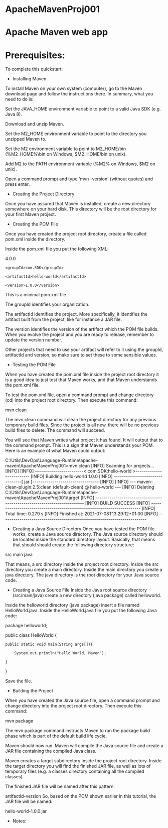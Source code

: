 # ApacheMavenProj001
# Apache Maven web app

# Prerequisites:

To complete this quickstart:

* Installing Maven

To install Maven on your own system (computer), go to the Maven download page and follow the instructions there. In summary, what you need to do is:

Set the JAVA_HOME environment variable to point to a valid Java SDK (e.g. Java 8).

Download and unzip Maven.

Set the M2_HOME environment variable to point to the directory you unzipped Maven to.

Set the M2 environment variable to point to M2_HOME/bin (%M2_HOME%\bin on Windows, $M2_HOME/bin on unix).

Add M2 to the PATH environment variable (%M2% on Windows, $M2 on unix).

Open a command prompt and type 'mvn -version' (without quotes) and press enter.

* Creating the Project Directory

Once you have assured that Maven is installed, create a new directory somewhere on your hard disk. This directory will be the root directory for your first Maven project.

* Creating the POM File

Once you have created the project root directory, create a file called pom.xml inside the directory.


Inside the pom.xml file you put the following XML:


<project xmlns="http://maven.apache.org/POM/4.0.0"
         xmlns:xsi="http://www.w3.org/2001/XMLSchema-instance"
         xsi:schemaLocation="http://maven.apache.org/POM/4.0.0
                      http://maven.apache.org/xsd/maven-4.0.0.xsd">
    <modelVersion>4.0.0</modelVersion>


    <groupId>com.SDK</groupId>

    <artifactId>hello-world</artifactId>

    <version>1.0.0</version>

</project>

This is a minimal pom.xml file.

The groupId identifies your organization.

The artifactId identifies the project. More specifically, it identifies the artifact built from the project, like for instance a JAR file.

The version identifies the version of the artifact which the POM file builds. When you evolve the project and you are ready to release, remember to update the version number.

Other projects that need to use your artifact will refer to it using the groupId, artifactId and version, so make sure to set these to some sensible values.

* Testing the POM File

When you have created the pom.xml file inside the project root directory it is a good idea to just test that Maven works, and that Maven understands the pom.xml file.

To test the pom.xml file, open a command prompt and change directory (cd) into the project root directory. Then execute this command:

mvn clean

The mvn clean command will clean the project directory for any previous temporary build files. Since the project is all new, there will be no previous build files to delete. The command will succeed.

You will see that Maven writes what project it has found. It will output that to the command prompt. This is a sign that Maven understands your POM. Here is an example of what Maven could output:

C:\Utils\DevOps\Language-Runtime\apache-maven\ApacheMavenProj001>mvn clean
[INFO] Scanning for projects...
[INFO]
[INFO] ------------------------< com.SDK:hello-world >-------------------------
[INFO] Building hello-world 1.0.0
[INFO] --------------------------------[ jar ]---------------------------------
[INFO]
[INFO] --- maven-clean-plugin:2.5:clean (default-clean) @ hello-world ---
[INFO] Deleting C:\Utils\DevOps\Language-Runtime\apache-maven\ApacheMavenProj001\target
[INFO] ------------------------------------------------------------------------
[INFO] BUILD SUCCESS
[INFO] ------------------------------------------------------------------------
[INFO] Total time:  0.279 s
[INFO] Finished at: 2021-07-08T13:29:12+01:00
[INFO] ------------------------------------------------------------------------

* Creating a Java Source Directory
Once you have tested the POM file works, create a Java source directory. The Java source directory should be located inside the standard directory layout. Basically, that means that should should create the following directory structure:

src
  main
    java

That means, a src directory inside the project root directory. Inside the src directory you create a main directory. Inside the main directory you create a java directory. The java directory is the root directory for your Java source code.

* Creating a Java Source File
Inside the Java root source directory (src/main/java) create a new directory (java package) called helloworld.

Inside the helloworld directory (java package) insert a file named HelloWorld.java. Inside the HelloWorld.java file you put the following Java code:

package helloworld;

public class HelloWorld {

	public static void main(String args[]){

		System.out.println("Hello World, Maven");

	}

}

Save the file.

* Building the Project

When you have created the Java source file, open a command prompt and change directory into the project root directory. Then execute this command:

mvn package

The mvn package command instructs Maven to run the package build phase which is part of the default build life cycle.

Maven should now run. Maven will compile the Java source file and create a JAR file containing the compiled Java class.

Maven creates a target subdirectory inside the project root directory. Inside the target directory you will find the finished JAR file, as well as lots of temporary files (e.g. a classes directory containing all the compiled classes).

The finished JAR file will be named after this pattern:

artifactId-version
So, based on the POM shown earlier in this tutorial, the JAR file will be named:

hello-world-1.0.0.jar



* Notes:





